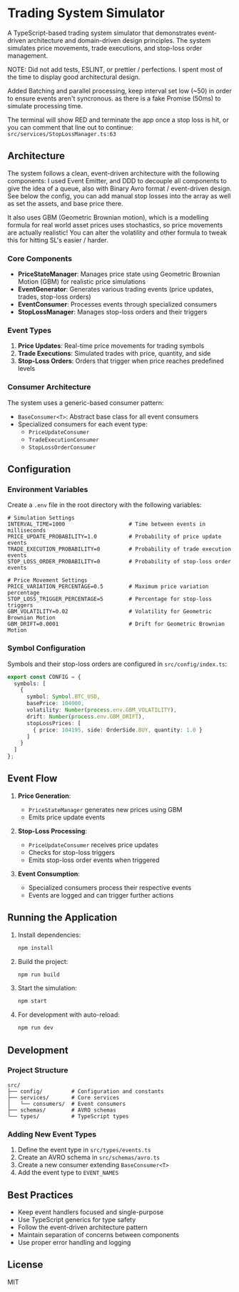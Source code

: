 # Trading System Simulator

A TypeScript-based trading system simulator that demonstrates event-driven architecture and domain-driven design principles. The system simulates price movements, trade executions, and stop-loss order management.

NOTE: Did not add tests, ESLINT, or prettier / perfections. I spent most of the time to display good architectural design.

Added Batching and parallel processing, keep interval set low (~50) in order to ensure events aren't syncronous. as there is a fake Promise (50ms) to simulate processing time.

The terminal will show RED and terminate the app once a stop loss is hit, or you can comment that line out to continue: `src/services/StopLossManager.ts:63`

## Architecture

The system follows a clean, event-driven architecture with the following components:
I used Event Emitter, and DDD to decouple all components to give the idea of a queue, also with Binary Avro format / event-driven design.
See below the config, you can add manual stop losses into the array as well as set the assets, and base price there.

It also uses GBM (Geometric Brownian motion), which is a modelling formula for real world asset prices uses stochastics, so price movements are actually realistic! You can alter the volatility and other formula to tweak this for hitting SL's easier / harder.

### Core Components

- **PriceStateManager**: Manages price state using Geometric Brownian Motion (GBM) for realistic price simulations
- **EventGenerator**: Generates various trading events (price updates, trades, stop-loss orders)
- **EventConsumer**: Processes events through specialized consumers
- **StopLossManager**: Manages stop-loss orders and their triggers

### Event Types

1. **Price Updates**: Real-time price movements for trading symbols
2. **Trade Executions**: Simulated trades with price, quantity, and side
3. **Stop-Loss Orders**: Orders that trigger when price reaches predefined levels

### Consumer Architecture

The system uses a generic-based consumer pattern:
- `BaseConsumer<T>`: Abstract base class for all event consumers
- Specialized consumers for each event type:
  - `PriceUpdateConsumer`
  - `TradeExecutionConsumer`
  - `StopLossOrderConsumer`

## Configuration

### Environment Variables

Create a `.env` file in the root directory with the following variables:

```env
# Simulation Settings
INTERVAL_TIME=1000                    # Time between events in milliseconds
PRICE_UPDATE_PROBABILITY=1.0          # Probability of price update events
TRADE_EXECUTION_PROBABILITY=0         # Probability of trade execution events
STOP_LOSS_ORDER_PROBABILITY=0         # Probability of stop-loss order events

# Price Movement Settings
PRICE_VARIATION_PERCENTAGE=0.5        # Maximum price variation percentage
STOP_LOSS_TRIGGER_PERCENTAGE=5        # Percentage for stop-loss triggers
GBM_VOLATILITY=0.02                   # Volatility for Geometric Brownian Motion
GBM_DRIFT=0.0001                      # Drift for Geometric Brownian Motion
```

### Symbol Configuration

Symbols and their stop-loss orders are configured in `src/config/index.ts`:

```typescript
export const CONFIG = {
  symbols: [
    {
      symbol: Symbol.BTC_USD,
      basePrice: 104000,
      volatility: Number(process.env.GBM_VOLATILITY),
      drift: Number(process.env.GBM_DRIFT),
      stopLossPrices: [
        { price: 104195, side: OrderSide.BUY, quantity: 1.0 }
      ]
    }
  ]
};
```

## Event Flow

1. **Price Generation**:
   - `PriceStateManager` generates new prices using GBM
   - Emits price update events

2. **Stop-Loss Processing**:
   - `PriceUpdateConsumer` receives price updates
   - Checks for stop-loss triggers
   - Emits stop-loss order events when triggered

3. **Event Consumption**:
   - Specialized consumers process their respective events
   - Events are logged and can trigger further actions

## Running the Application

1. Install dependencies:
   ```bash
   npm install
   ```

2. Build the project:
   ```bash
   npm run build
   ```

3. Start the simulation:
   ```bash
   npm start
   ```

4. For development with auto-reload:
   ```bash
   npm run dev
   ```

## Development

### Project Structure

```
src/
├── config/         # Configuration and constants
├── services/       # Core services
│   └── consumers/  # Event consumers
├── schemas/        # AVRO schemas
└── types/          # TypeScript types
```

### Adding New Event Types

1. Define the event type in `src/types/events.ts`
2. Create an AVRO schema in `src/schemas/avro.ts`
3. Create a new consumer extending `BaseConsumer<T>`
4. Add the event type to `EVENT_NAMES`

## Best Practices

- Keep event handlers focused and single-purpose
- Use TypeScript generics for type safety
- Follow the event-driven architecture pattern
- Maintain separation of concerns between components
- Use proper error handling and logging

## License

MIT